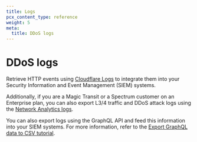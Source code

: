 ```yaml
---
title: Logs
pcx_content_type: reference
weight: 5
meta:
  title: DDoS logs
---
```


# DDoS logs

Retrieve HTTP events using [Cloudflare Logs](/logs/) to integrate them into your Security Information and Event Management (SIEM) systems.

Additionally, if you are a Magic Transit or a Spectrum customer on an Enterprise plan, you can also export L3/4 traffic and DDoS attack logs using the [Network Analytics logs](/logs/reference/log-fields/account/network_analytics_logs/). 

You can also export logs using the GraphQL API and feed this information into your SIEM systems. For more information, refer to the [Export GraphQL data to CSV tutorial](/analytics/graphql-api/tutorials/export-graphql-to-csv/).
